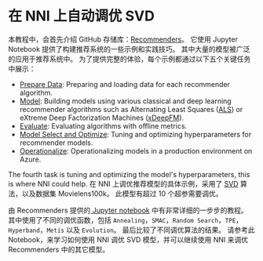# 在 NNI 上自动调优 SVD

本教程中，会首先介绍 GitHub 存储库：[Recommenders](https://github.com/Microsoft/Recommenders)。 它使用 Jupyter Notebook 提供了构建推荐系统的一些示例和实践技巧。 其中大量的模型被广泛的应用于推荐系统中。 为了提供完整的体验，每个示例都通过以下五个关键任务中展示：

- [Prepare Data](https://github.com/Microsoft/Recommenders/blob/master/notebooks/01_prepare_data/README.md): Preparing and loading data for each recommender algorithm.
- [Model](https://github.com/Microsoft/Recommenders/blob/master/notebooks/02_model/README.md): Building models using various classical and deep learning recommender algorithms such as Alternating Least Squares ([ALS](https://spark.apache.org/docs/latest/api/python/_modules/pyspark/ml/recommendation.html#ALS)) or eXtreme Deep Factorization Machines ([xDeepFM](https://arxiv.org/abs/1803.05170)).
- [Evaluate](https://github.com/Microsoft/Recommenders/blob/master/notebooks/03_evaluate/README.md): Evaluating algorithms with offline metrics.
- [Model Select and Optimize](https://github.com/Microsoft/Recommenders/blob/master/notebooks/04_model_select_and_optimize/README.md): Tuning and optimizing hyperparameters for recommender models.
- [Operationalize](https://github.com/Microsoft/Recommenders/blob/master/notebooks/05_operationalize/README.md): Operationalizing models in a production environment on Azure.

The fourth task is tuning and optimizing the model's hyperparameters, this is where NNI could help. 在 NNI 上调优推荐模型的具体示例，采用了 [SVD](https://github.com/Microsoft/Recommenders/blob/master/notebooks/02_model/surprise_svd_deep_dive.ipynb) 算法，以及数据集 Movielens100k。 此模型有超过 10 个超参需要调优。

由 Recommenders 提供的[ Jupyter notebook](https://github.com/Microsoft/Recommenders/blob/master/notebooks/04_model_select_and_optimize/nni_surprise_svd.ipynb) 中有非常详细的一步步的教程。 其中使用了不同的调优函数，包括 `Annealing`，`SMAC`，`Random Search`，`TPE`，`Hyperband`，`Metis` 以及 `Evolution`。 最后比较了不同调优算法的结果。 请参考此 Notebook，来学习如何使用 NNI 调优 SVD 模型，并可以继续使用 NNI 来调优 Recommenders 中的其它模型。